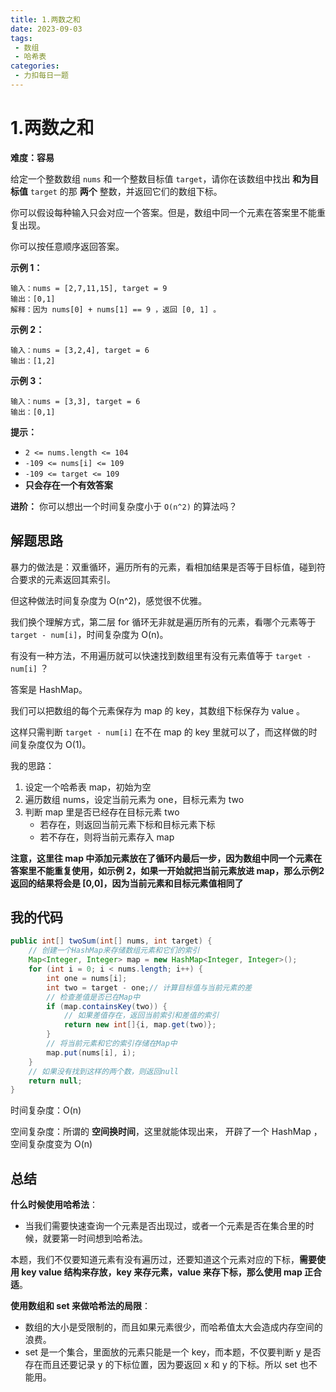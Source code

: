```yaml
---
title: 1.两数之和
date: 2023-09-03
tags: 
 - 数组
 - 哈希表
categories:
 - 力扣每日一题
---
```


# 1.两数之和

**难度：容易**

给定一个整数数组 `nums` 和一个整数目标值 `target`，请你在该数组中找出 **和为目标值** `target` 的那 **两个** 整数，并返回它们的数组下标。

你可以假设每种输入只会对应一个答案。但是，数组中同一个元素在答案里不能重复出现。

你可以按任意顺序返回答案。

**示例 1：**

```
输入：nums = [2,7,11,15], target = 9
输出：[0,1]
解释：因为 nums[0] + nums[1] == 9 ，返回 [0, 1] 。
```

**示例 2：**

```
输入：nums = [3,2,4], target = 6
输出：[1,2]
```

**示例 3：**

```
输入：nums = [3,3], target = 6
输出：[0,1]
```

**提示：**

- `2 <= nums.length <= 104`
- `-109 <= nums[i] <= 109`
- `-109 <= target <= 109`
- **只会存在一个有效答案**

**进阶：** 你可以想出一个时间复杂度小于 `O(n^2)` 的算法吗？

## 解题思路

暴力的做法是：双重循环，遍历所有的元素，看相加结果是否等于目标值，碰到符合要求的元素返回其索引。

但这种做法时间复杂度为 O(n^2)，感觉很不优雅。

我们换个理解方式，第二层 for 循环无非就是遍历所有的元素，看哪个元素等于 `target - num[i]`，时间复杂度为 O(n)。

有没有一种方法，不用遍历就可以快速找到数组里有没有元素值等于 `target - num[i]` ？

答案是 HashMap。

我们可以把数组的每个元素保存为 map 的 key，其数组下标保存为 value 。

这样只需判断 `target - num[i]` 在不在 map 的 key 里就可以了，而这样做的时间复杂度仅为 O(1)。

我的思路：

1. 设定一个哈希表 map，初始为空
2. 遍历数组 nums，设定当前元素为 one，目标元素为 two
3. 判断 map 里是否已经存在目标元素 two
   - 若存在，则返回当前元素下标和目标元素下标
   - 若不存在，则将当前元素存入 map

**注意，这里往 map 中添加元素放在了循环内最后一步，因为数组中同一个元素在答案里不能重复使用，如示例 2，如果一开始就把当前元素放进 map，那么示例2 返回的结果将会是 [0,0]，因为当前元素和目标元素值相同了**

## 我的代码

```java
public int[] twoSum(int[] nums, int target) {
    // 创建一个HashMap来存储数组元素和它们的索引
    Map<Integer, Integer> map = new HashMap<Integer, Integer>();
    for (int i = 0; i < nums.length; i++) {
        int one = nums[i];
        int two = target - one;// 计算目标值与当前元素的差
        // 检查差值是否已在Map中
        if (map.containsKey(two)) {
            // 如果差值存在，返回当前索引和差值的索引
            return new int[]{i, map.get(two)};
        }
        // 将当前元素和它的索引存储在Map中
        map.put(nums[i], i);
    }
    // 如果没有找到这样的两个数，则返回null
    return null;
}
```

时间复杂度：O(n)

空间复杂度：所谓的 **空间换时间**，这里就能体现出来， 开辟了一个 HashMap ，空间复杂度变为 O(n)

## 总结

**什么时候使用哈希法**：

- 当我们需要快速查询一个元素是否出现过，或者一个元素是否在集合里的时候，就要第一时间想到哈希法。

本题，我们不仅要知道元素有没有遍历过，还要知道这个元素对应的下标，**需要使用 key value 结构来存放，key 来存元素，value 来存下标，那么使用 map 正合适**。

**使用数组和 set 来做哈希法的局限**：

- 数组的大小是受限制的，而且如果元素很少，而哈希值太大会造成内存空间的浪费。
- set 是一个集合，里面放的元素只能是一个 key，而本题，不仅要判断 y 是否存在而且还要记录 y 的下标位置，因为要返回 x 和 y 的下标。所以 set 也不能用。
